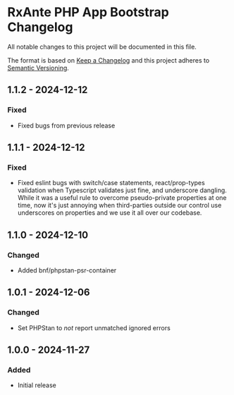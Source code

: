 # RxAnte PHP App Bootstrap Changelog

All notable changes to this project will be documented in this file.

The format is based on [Keep a Changelog](http://keepachangelog.com/en/1.0.0/)
and this project adheres to [Semantic Versioning](http://semver.org/spec/v2.0.0.html).

## 1.1.2 - 2024-12-12
### Fixed
- Fixed bugs from previous release

## 1.1.1 - 2024-12-12
### Fixed
- Fixed eslint bugs with switch/case statements, react/prop-types validation when Typescript validates just fine, and underscore dangling. While it was a useful rule to overcome pseudo-private properties at one time, now it's just annoying when third-parties outside our control use underscores on properties and we use it all over our codebase.

## 1.1.0 - 2024-12-10
### Changed
- Added bnf/phpstan-psr-container

## 1.0.1 - 2024-12-06
### Changed
- Set PHPStan to *not* report unmatched ignored errors

## 1.0.0 - 2024-11-27
### Added
- Initial release
